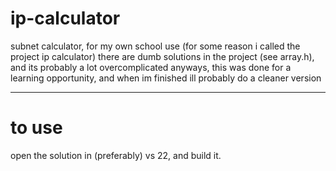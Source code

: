# ip-calculator
subnet calculator, for my own school use (for some reason i called the project ip calculator)
there are dumb solutions in the project (see array.h), and its probably a lot overcomplicated
anyways, this was done for a learning opportunity, and when im finished ill probably do a cleaner version

---

# to use
open the solution in (preferably) vs 22, and build it.
